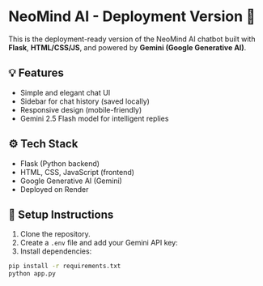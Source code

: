 # NeoMind AI - Deployment Version 🚀

This is the deployment-ready version of the NeoMind AI chatbot built with **Flask**, **HTML/CSS/JS**, and powered by **Gemini (Google Generative AI)**.

## 💡 Features
- Simple and elegant chat UI
- Sidebar for chat history (saved locally)
- Responsive design (mobile-friendly)
- Gemini 2.5 Flash model for intelligent replies

## ⚙️ Tech Stack
- Flask (Python backend)
- HTML, CSS, JavaScript (frontend)
- Google Generative AI (Gemini)
- Deployed on Render

## 🔐 Setup Instructions
1. Clone the repository.
2. Create a `.env` file and add your Gemini API key:
3. Install dependencies:
```bash
pip install -r requirements.txt
python app.py
